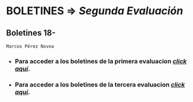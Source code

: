 # BOLETINES => _Segunda Evaluación_
## Boletines 18-

`Marcos Pérez Novoa`

- ### Para acceder a los **boletines de la primera evaluacion** *[click aquí](https://github.com/Endermaiter/BoletinesProgramacion1Evaluacion.git)*.
- ### Para acceder a los **boletines de la tercera evaluacion** *[click aquí](https://github.com/Endermaiter/BoletinesProgramacion3Evaluacion.git)*.
